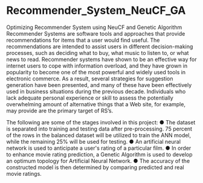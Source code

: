 # Recommender_System_NeuCF_GA
Optimizing Recommender System using NeuCF and Genetic Algorithm
Recommender Systems are software tools and approaches that provide recommendations for items that
a user would find useful. The recommendations are intended to assist users in different
decision-making processes, such as deciding what to buy, what music to listen to, or what news to read.
Recommender systems have shown to be an effective way for internet users to cope with information
overload, and they have grown in popularity to become one of the most powerful and widely used tools
in electronic commerce. As a result, several strategies for suggestion generation have been presented,
and many of these have been effectively used in business situations during the previous decade.
Individuals who lack adequate personal experience or skill to assess the potentially overwhelming
amount of alternative things that a Web site, for example, may provide are the primary target of RS’s.

The following are some of the stages involved in this project:
● The dataset is separated into training and testing data after pre-processing. 75 percent of the rows
in the balanced dataset will be utilized to train the ANN model, while the remaining 25% will be
used for testing.
● An artificial neural network is used to anticipate a user's rating of a particular film.
● In order to enhance movie rating prediction, a Genetic Algorithm is used to develop an optimum
topology for Artificial Neural Network.
● The accuracy of the constructed model is then determined by comparing predicted and real movie
ratings.

